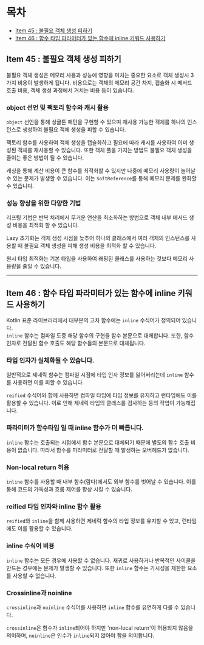# 목차

- [Item 45 : 불필요 객체 생성 피하기](#item-45--불필요-객체-생성-피하기)
- [Item 46 : 함수 타입 파라미터가 있는 함수에 inline 키워드 사용하기](#item-46--함수-타입-파라미터가-있는-함수에-inline-키워드-사용하기)

## Item 45 : 불필요 객체 생성 피하기

불필요 객체 생성은 메모리 사용과 성능에 영향을 미치는 중요한 요소로 객체 생성시 3가지 비용이 발생하게 됩니다.
비용으로는 객체의 메모리 공간 차지, 캡슐화 시 메서드 호출 비용, 객체 생성 과정에서 거치는 비용 등이 있습니다.

### object 선언 및 팩토리 함수와 캐시 활용

`object` 선언을 통해 싱글톤 패턴을 구현할 수 있으며 재사용 가능한 객체를 하나의 인스턴스로 생성하여 불필요 객체 생성을 피할 수 있습니다.

팩토리 함수를 사용하여 객체 생성을 캡슐화하고 필요에 따라 캐시를 사용하여 이미 생성된 객체를 재사용할 수 있습니다.
또한 객체 풀을 가지는 방법도 불필요 객체 생성을 줄이는 좋은 방법이 될 수 있습니다.

캐싱을 통해 계산 비용이 큰 함수를 최적화할 수 있지만 나중에 메모리 사용량이 늘어날 수 있는 문제가 발생할 수 있습니다.
이는 `SoftReference`를 통해 메모리 문제를 완화할 수 있습니다.

### 성능 향상을 위한 다양한 기법

리프팅 기법은 반복 처리에서 무거운 연산을 최소화하는 방법으로 객체 내부 메서드 생성 비용을 최적화 할 수 있습니다.

Lazy 초기화는 객체 생성 시점을 늦추어 하나의 클래스에서 여러 객체의 인스턴스를 사용할 때 불필요 객체 생성을 피해 생성 비용을 최적화 할 수 있습니다.

원시 타입 최적화는 기본 타입을 사용하여 래핑된 클래스를 사용하는 것보다 메모리 사용량을 줄일 수 있습니다.

---

## Item 46 : 함수 타입 파라미터가 있는 함수에 inline 키워드 사용하기

Kotlin 표준 라이브러리에서 대부분의 고차 함수에는 `inline` 수식어가 정의되어 있습니다.  
`inline` 함수는 컴파일 도중 해당 함수의 구현을 함수 본문으로 대체합니다. 
또한, 함수 인자로 전달된 함수 호출도 해당 함수들의 본문으로 대체됩니다.

### 타입 인자가 실체화될 수 있습니다.

일반적으로 제네릭 함수는 컴파일 시점에 타입 인자 정보를 잃어버리는데 `inline` 함수를 사용하면 이를 피할 수 있습니다.

`reified` 수식어와 함께 사용하면 컴파일 타임에 타입 정보를 유지하고 런타임에도 이를 활용할 수 있습니다. 이로 인해 제네릭 타입의 클래스를 검사하는 등의 작업이 가능해집니다.

### 파라미터가 함수타입 일 때 inline 함수가 더 빠릅니다.

`inline` 함수는 호출되는 시점에서 함수 본문으로 대체되기 때문에 별도의 함수 호출 비용이 없습니다. 
따라서 함수를 파라미터로 전달할 때 발생하는 오버헤드가 없습니다.

### Non-local return 허용

`inline` 함수를 사용할 때 내부 함수(람다)에서도 외부 함수를 벗어날 수 있습니다. 
이를 통해 코드의 가독성과 흐름 제어를 향상 시킬 수 있습니다.

### reified 타입 인자와 inline 함수 활용

`reified`와 `inline`을 함께 사용하면 제네릭 함수의 타입 정보를 유지할 수 있고, 런타임에도 이를 활용할 수 있습니다.

### inline 수식어 비용

`inline` 함수는 모든 경우에 사용할 수 없습니다. 재귀로 사용하거나 반복적인 사이클을 만드는 경우에는 문제가 발생할 수 있습니다. 또한 `inline` 함수는 가시성을 제한한 요소를 사용할 수 없습니다.

### Crossinline과 noinline

`crossinline`과 `noinline` 수식어를 사용하면 `inline` 함수를 유연하게 다룰 수 있습니다.

`crossinline`은 함수가 `inline`되어야 하지만 'non-local return'이 허용되지 않음을 의미하며, `noinline`은 인수가 `inline`되지 않아야 함을 의미합니다.